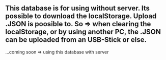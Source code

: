 This database is for using without server.
Its possible to download the localStorage.
Upload .JSON is poosible to.
So => when clearing the localStorage, or by using another PC, the .JSON can be uploaded from an USB-Stick or else.
------------
...coming soon => using this database with server
